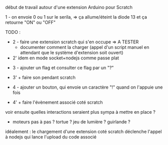 début de travail autour d'une extension Arduino pour Scratch

1 - on envoie 0 ou 1 sur le serila, => ça allume/éteint la diode 13
  et ça retourne "ON" ou "OFF"

TODO :

- 2 - faire une extension scratch qui s'en occupe
    => A TESTER
    + documenter comment la charger (appel d'un script manuel en attendant que
    le système d'extension soit ouvert)
- 2'  idem en mode socket+nodejs comme passe plat
* 3 - ajouter un flag et consulter ce flag par un "?"
- 3'  + faire son pendant scratch 
* 4 - ajouter un bouton, qui envoie un caractère "!" quand on l'appuie une fois
- 4'  + faire l'évènement associé coté scratch

voir ensuite quelles interactions seraient plus sympa à mettre en place ?
- moteurs pas à pas ? tortue ? jeu de lumière ? guirlande ?

idéalement : le chargement d'une extension coté scratch déclenche l'appel
 à nodejs qui lance l'upload du code associé
